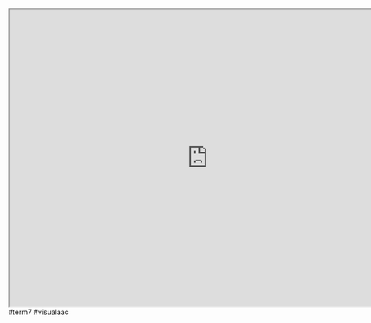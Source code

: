 
<iframe src="https://istd.sutd.edu.sg/undergraduate/courses/50035-computer-vision" width="800" height="600">
</iframe>
#term7 
#visualaac 
